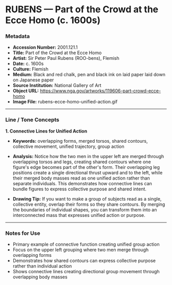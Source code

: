 # RUBENS — Part of the Crowd at the Ecce Homo (c. 1600s)

### Metadata
- **Accession Number:** 2001.121.1  
- **Title:** Part of the Crowd at the Ecce Homo  
- **Artist:** Sir Peter Paul Rubens (ROO-bens), Flemish  
- **Date:** c. 1600s  
- **Culture:** Flemish  
- **Medium:** Black and red chalk, pen and black ink on laid paper laid down on Japanese paper  
- **Source Institution:** National Gallery of Art  
- **Object URL:** https://www.nga.gov/artworks/119606-part-crowd-ecce-homo  
- **Image File:** rubens-ecce-homo-unified-action.gif  

---

### Line / Tone Concepts

**1. Connective Lines for Unified Action**  
- **Keywords:** overlapping forms, merged torsos, shared contours, collective movement, unified trajectory, group action  

- **Analysis:** Notice how the two men in the upper left are merged through overlapping torsos and legs, creating shared contours where one figure's edge becomes part of the other's form. Their overlapping leg positions create a single directional thrust upward and to the left, while their merged body masses read as one unified action rather than separate individuals. This demonstrates how connective lines can bundle figures to express collective purpose and shared intent.  

- **Drawing Tip:**
If you want to make a group of subjects read as a single, collective entity, overlap their forms so they share contours. By merging the boundaries of individual shapes, you can transform them into an interconnected mass that expresses unified action or purpose.  

---

### Notes for Use
- Primary example of connective function creating unified group action
- Focus on the upper left grouping where two men merge through overlapping forms
- Demonstrates how shared contours can express collective purpose rather than individual action
- Shows connective lines creating directional group movement through overlapping body masses
